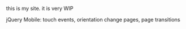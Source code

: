 
this is my site. it is very WIP

jQuery Mobile:
touch events, orientation change
pages, page transitions